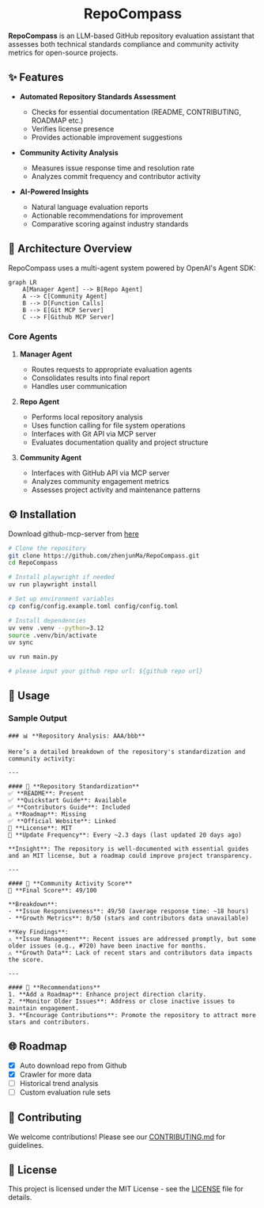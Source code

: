 <div align="center">
  <h1>RepoCompass</h1>
</div>

**RepoCompass** is an LLM-based GitHub repository evaluation assistant that assesses both technical standards compliance and community activity metrics for open-source projects.

## ✨ Features

- **Automated Repository Standards Assessment**
  - Checks for essential documentation (README, CONTRIBUTING, ROADMAP etc.)
  - Verifies license presence
  - Provides actionable improvement suggestions

- **Community Activity Analysis**
  - Measures issue response time and resolution rate
  - Analyzes commit frequency and contributor activity

- **AI-Powered Insights**
  - Natural language evaluation reports
  - Actionable recommendations for improvement
  - Comparative scoring against industry standards

## 🧠 Architecture Overview

RepoCompass uses a multi-agent system powered by OpenAI's Agent SDK:

```mermaid
graph LR
    A[Manager Agent] --> B[Repo Agent]
    A --> C[Community Agent]
    B --> D[Function Calls]
    B --> E[Git MCP Server]
    C --> F[Github MCP Server]
```

### Core Agents

1. **Manager Agent**  
   - Routes requests to appropriate evaluation agents
   - Consolidates results into final report
   - Handles user communication

2. **Repo Agent**  
   - Performs local repository analysis
   - Uses function calling for file system operations
   - Interfaces with Git API via MCP server
   - Evaluates documentation quality and project structure

3. **Community Agent**  
   - Interfaces with GitHub API via MCP server
   - Analyzes community engagement metrics
   - Assesses project activity and maintenance patterns

## ⚙️ Installation

Download github-mcp-server from [here](https://github.com/github/github-mcp-server/releases)

```bash
# Clone the repository
git clone https://github.com/zhenjunMa/RepoCompass.git
cd RepoCompass

# Install playwright if needed
uv run playwright install 

# Set up environment variables
cp config/config.example.toml config/config.toml

# Install dependencies
uv venv .venv --python=3.12
source .venv/bin/activate
uv sync

uv run main.py

# please input your github repo url: ${github repo url}
```

## 🚀 Usage

### Sample Output

```
### 📊 **Repository Analysis: AAA/bbb**

Here’s a detailed breakdown of the repository's standardization and community activity:

---

#### 📂 **Repository Standardization**
✅ **README**: Present  
✅ **Quickstart Guide**: Available  
✅ **Contributors Guide**: Included  
⚠️ **Roadmap**: Missing  
✅ **Official Website**: Linked  
📜 **License**: MIT  
🔄 **Update Frequency**: Every ~2.3 days (last updated 20 days ago)  

**Insight**: The repository is well-documented with essential guides and an MIT license, but a roadmap could improve project transparency.

---

#### 🚀 **Community Activity Score**
🔢 **Final Score**: 49/100  

**Breakdown**:  
- **Issue Responsiveness**: 49/50 (average response time: ~18 hours)  
- **Growth Metrics**: 0/50 (stars and contributors data unavailable)  

**Key Findings**:  
⚠️ **Issue Management**: Recent issues are addressed promptly, but some older issues (e.g., #720) have been inactive for months.  
⚠️ **Growth Data**: Lack of recent stars and contributors data impacts the score.  

---

#### 🎯 **Recommendations**
1. **Add a Roadmap**: Enhance project direction clarity.  
2. **Monitor Older Issues**: Address or close inactive issues to maintain engagement.  
3. **Encourage Contributions**: Promote the repository to attract more stars and contributors.  
```

## 🌐 Roadmap

- [x] Auto download repo from Github
- [x] Crawler for more data
- [ ] Historical trend analysis
- [ ] Custom evaluation rule sets

## 🤝 Contributing

We welcome contributions! Please see our [CONTRIBUTING.md](CONTRIBUTING.md) for guidelines.

## 📜 License

This project is licensed under the MIT License - see the [LICENSE](LICENSE) file for details.
